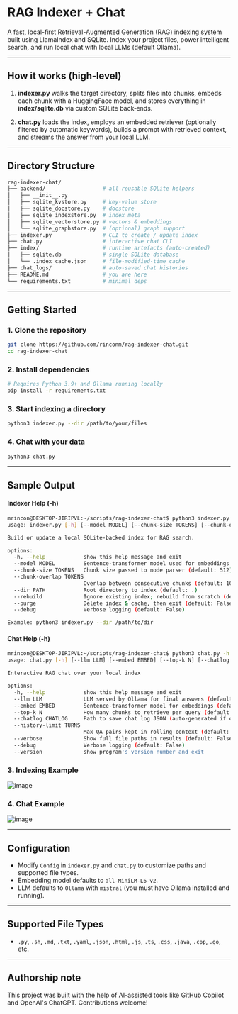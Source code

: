# RAG Indexer + Chat
A fast, local-first Retrieval-Augmented Generation (RAG) indexing system built using LlamaIndex and SQLite. Index your project files, power intelligent search, and run local chat with local LLMs (default Ollama).

---

## How it works (high‑level)
1. **indexer.py** walks the target directory, splits files into chunks, embeds
each chunk with a HuggingFace model, and stores everything in **index/sqlite.db**
via custom SQLite back‑ends.

2. **chat.py** loads the index, employs an embedded retriever (optionally filtered
by automatic keywords), builds a prompt with retrieved context, and streams the
answer from your local LLM.

---

## Directory Structure
```bash
rag-indexer-chat/
├── backend/                  # all reusable SQLite helpers
│   ├── __init__.py
│   ├── sqlite_kvstore.py     # key‑value store
│   ├── sqlite_docstore.py    # docstore
│   ├── sqlite_indexstore.py  # index meta
│   ├── sqlite_vectorstore.py # vectors & embeddings
│   └── sqlite_graphstore.py  # (optional) graph support
├── indexer.py                # CLI to create / update index
├── chat.py                   # interactive chat CLI
├── index/                    # runtime artefacts (auto‑created)
│   ├── sqlite.db             # single SQLite database
│   └── .index_cache.json     # file‑modified‑time cache
├── chat_logs/                # auto‑saved chat histories
├── README.md                 # you are here
└── requirements.txt          # minimal deps
```

---

## Getting Started
### 1. Clone the repository

```bash
git clone https://github.com/rinconm/rag-indexer-chat.git
cd rag-indexer-chat
```

### 2. Install dependencies

```bash
# Requires Python 3.9+ and Ollama running locally
pip install -r requirements.txt
```

### 3. Start indexing a directory

```bash
python3 indexer.py --dir /path/to/your/files
```

### 4. Chat with your data

```bash
python3 chat.py
```

---

## Sample Output
#### Indexer Help (-h)
```bash
mrincon@DESKTOP-JIRIPVL:~/scripts/rag-indexer-chat$ python3 indexer.py -h
usage: indexer.py [-h] [--model MODEL] [--chunk-size TOKENS] [--chunk-overlap TOKENS] [--dir PATH] [--rebuild | --purge] [--debug]

Build or update a local SQLite‑backed index for RAG search.

options:
  -h, --help            show this help message and exit
  --model MODEL         Sentence‑transformer model used for embeddings (default: all-MiniLM-L6-v2)
  --chunk-size TOKENS   Chunk size passed to node parser (default: 512)
  --chunk-overlap TOKENS
                        Overlap between consecutive chunks (default: 100)
  --dir PATH            Root directory to index (default: .)
  --rebuild             Ignore existing index; rebuild from scratch (default: False)
  --purge               Delete index & cache, then exit (default: False)
  --debug               Verbose logging (default: False)

Example: python3 indexer.py --dir /path/to/dir
```

#### Chat Help (-h)
```bash
mrincon@DESKTOP-JIRIPVL:~/scripts/rag-indexer-chat$ python3 chat.py -h
usage: chat.py [-h] [--llm LLM] [--embed EMBED] [--top-k N] [--chatlog CHATLOG] [--history-limit TURNS] [--verbose] [--debug] [--version]

Interactive RAG chat over your local index

options:
  -h, --help            show this help message and exit
  --llm LLM             LLM served by Ollama for final answers (default: mistral)
  --embed EMBED         Sentence‑transformer model for embeddings (default: all-MiniLM-L6-v2)
  --top-k N             How many chunks to retrieve per query (default: 10)
  --chatlog CHATLOG     Path to save chat log JSON (auto‑generated if omitted) (default: None)
  --history-limit TURNS
                        Max QA pairs kept in rolling context (default: 20)
  --verbose             Show full file paths in results (default: False)
  --debug               Verbose logging (default: False)
  --version             show program's version number and exit
```

### 3. Indexing Example

![image](https://github.com/user-attachments/assets/b3319965-a972-4f76-8d25-22478f26e6f5)

### 4. Chat Example

![image](https://github.com/user-attachments/assets/033345dc-4e45-4bd8-9cca-9f6454cba9b9)

---

## Configuration

- Modify `Config` in `indexer.py` and `chat.py` to customize paths and supported file types.
- Embedding model defaults to `all-MiniLM-L6-v2`.
- LLM defaults to `Ollama` with `mistral` (you must have Ollama installed and running).

---

## Supported File Types

- `.py`, `.sh`, `.md`, `.txt`, `.yaml`, `.json`, `.html`, `.js`, `.ts`, `.css`, `.java`, `.cpp`, `.go`, etc.

---

## Authorship note

This project was built with the help of AI-assisted tools like GitHub Copilot and OpenAI's ChatGPT. Contributions welcome!
